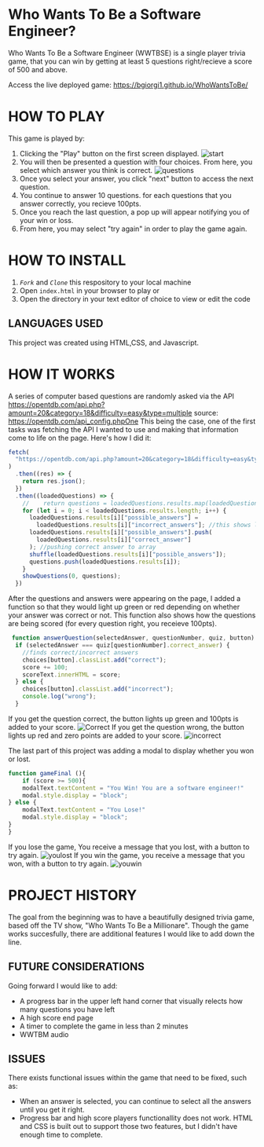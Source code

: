 # Who Wants To Be a Software Engineer?
Who Wants To Be a Software Engineer (WWTBSE) is a single player trivia game, that you can win by getting at least 5 questions right/recieve a score of 500 and above. 

Access the live deployed game:
https://bgiorgi1.github.io/WhoWantsToBe/


# HOW TO PLAY
This game is played by:
1) Clicking the "Play" button on the first screen displayed.
![start](Start.png)
2) You will then be presented a question with four choices.  From here, you select which answer you think is correct.
![questions](Questions.png)
3) Once you select your answer, you click "next" button to access the next question.
4) You continue to answer 10 questions. for each questions that you answer correctly, you recieve 100pts.
5) Once you reach the last question, a pop up will appear notifying you of your win or loss. 
6) From here, you may select "try again" in order to play the game again.

# HOW TO INSTALL

1. *`Fork`* and *`Clone`* this respository to your local machine
2. Open `index.html` in your browser to play or 
3. Open the directory in your text editor of choice to view or edit the code

## LANGUAGES USED
This project was created using HTML,CSS, and Javascript.

# HOW IT WORKS
A series of computer based questions are randomly asked via the API https://opentdb.com/api.php?amount=20&category=18&difficulty=easy&type=multiple
source: https://opentdb.com/api_config.phpOne 
This being the case, one of the first tasks was fetching the API I wanted to use and making that information come to life on the page.  Here's how I did it:
```Javascript
fetch(
  "https://opentdb.com/api.php?amount=20&category=18&difficulty=easy&type=multiple"
)
  .then((res) => {
    return res.json();
  })
  .then((loadedQuestions) => {
    //    return questions = loadedQuestions.results.map(loadedQuestion => loadedQuestion);
    for (let i = 0; i < loadedQuestions.results.length; i++) {
      loadedQuestions.results[i]["possible_answers"] =
        loadedQuestions.results[i]["incorrect_answers"]; //this shows loadedquestions as possible answers
      loadedQuestions.results[i]["possible_answers"].push(
        loadedQuestions.results[i]["correct_answer"]
      ); //pushing correct answer to array
      shuffle(loadedQuestions.results[i]["possible_answers"]);
      questions.push(loadedQuestions.results[i]);
    }
    showQuestions(0, questions);
  })
```
After the questions and answers were appearing on the page, I added a function so that they would light up green or red depending on whether your answer was correct or not.  This function also shows how the questions are being scored (for every question right, you receieve 100pts).
```javascript
 function answerQuestion(selectedAnswer, questionNumber, quiz, button) {
  if (selectedAnswer === quiz[questionNumber].correct_answer) {
    //finds correct/incorrect answers
    choices[button].classList.add("correct");
    score += 100;
    scoreText.innerHTML = score;
  } else {
    choices[button].classList.add("incorrect");
    console.log("wrong");
  }
```

If you get the question correct, the button lights up green and 100pts is added to your score.
![Correct](correct.png)
If you get the question wrong, the button lights up red and zero points are added to your score.
![incorrect](Incorrect.png)

The last part of this project was adding a modal to display whether you won or lost.
```javascript
function gameFinal (){
    if (score >= 500){
    modalText.textContent = "You Win! You are a software engineer!"
    modal.style.display = "block";
} else {
    modalText.textContent = "You Lose!"
    modal.style.display = "block";
}
}
```
If you lose the game, You receive a message that you lost, with a button to try again.
![youlost](Youlost.png)
If you win the game, you receive a message that you won, with a button to try again.
![youwin](youwin.png)

# PROJECT HISTORY
The goal from the beginning was to have a beautifully designed trivia game, based off the TV show, "Who Wants To Be a Millionare".  Though the game works succesfully, there are additional features I would like to add down the line.

## FUTURE CONSIDERATIONS
Going forward I would like to add:
* A progress bar in the upper left hand corner that visually relects how many questions you have left
* A high score end page
* A timer to complete the game in less than 2 minutes
* WWTBM audio

## ISSUES
There exists functional issues within the game that need to be fixed, such as:
* When an answer is selected, you can continue to select all the answers until you get it right.
* Progress bar and high score players functionallity does not work.  HTML and CSS is built out to support those two features, but I didn't have enough time to complete.



